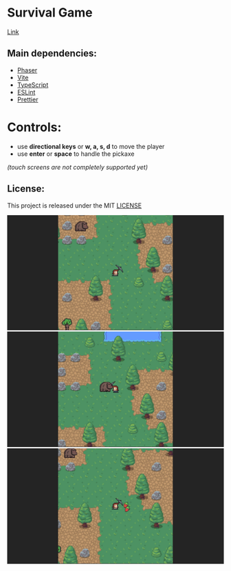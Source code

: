 # Survival Game

[Link](https://survival-game-rosy.vercel.app/ 'Click to enter')

## Main dependencies:

- [Phaser](https://phaser.io/ 'Phaser')
- [Vite](https://v2.vitejs.dev/ 'Vite')
- [TypeScript](https://www.typescriptlang.org/ 'TypeScript')
- [ESLint](https://eslint.org/ 'ESLint')
- [Prettier](https://prettier.io/ 'Prettier')

# Controls:

- use **directional keys** or **w, a, s, d** to move the player
- use **enter** or **space** to handle the pickaxe

_(touch screens are not completely supported yet)_

## License:

This project is released under the MIT [LICENSE](/LICENSE 'License')

![Survival Game screenshot 2](/screenshot2.jpeg 'Survival Game screenshot 2')
![Survival Game screenshot 1](/screenshot1.jpeg 'Survival Game screenshot 1')
![Survival Game screenshot 3](/screenshot3.jpeg 'Survival Game screenshot 3')
